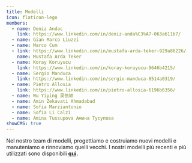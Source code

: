 ```yaml
---
title: Modelli
icon: flaticon-lego
members:
  - name: Deniz Andac
    link: https://www.linkedin.com/in/deniz-anda%C3%A7-063a611b7/
  - name: Gian Marco Liuzzi
  - name: Marco Cum
  - link: https://www.linkedin.com/in/mustafa-arda-teker-929a86226/
    name: Mustafa Arda Teker
  - name: Koray Koruyucu
    link: https://www.linkedin.com/in/koray-koruyucu-9646b4215/
  - name: Sergio Manduca
    link: https://www.linkedin.com/in/sergio-manduca-8514a0319/
  - name: Pietro Allosia
    link: https://www.linkedin.com/in/pietro-allosia-6196b6356/
  - name: Wu Yiying 吴依颖
  - name: Amin Zekavati Ahmadabad
  - name: Sofia Marziantonio
  - name: Sofia Li Calzi
  - name: Amina Tussupova Амина Тусупова
showCMS: true
---
```

Nel nostro team di modelli, progettiamo e costruiamo nuovi modelli e manuteniamo e rinnoviamo quelli vecchi. I nostri modelli più recenti e più utilizzati sono disponibili **[qui](https://www.milegoalterritorio.it/progetti/).**
